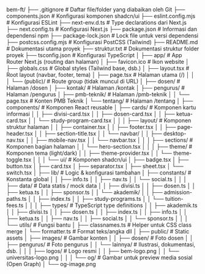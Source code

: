 bem-ft/
├── .gitignore                      # Daftar file/folder yang diabaikan oleh Git
├── components.json                 # Konfigurasi komponen shadcn/ui
├── eslint.config.mjs              # Konfigurasi ESLint
├── next-env.d.ts                  # Type declarations dari Next.js
├── next.config.ts                 # Konfigurasi Next.js
├── package.json                   # Informasi dan dependensi npm
├── package-lock.json              # Lock file untuk versi dependensi
├── postcss.config.mjs             # Konfigurasi PostCSS (Tailwind)
├── README.md                      # Dokumentasi utama proyek
├── struktur.txt                   # Dokumentasi struktur folder proyek
├── tsconfig.json                  # Konfigurasi TypeScript
│
├── app/                           # App Router Next.js (routing dan halaman)
│   ├── favicon.ico                # Ikon website
│   ├── globals.css                # Global styles (Tailwind base, dsb.)
│   ├── layout.tsx                 # Root layout (navbar, footer, tema)
│   ├── page.tsx                   # Halaman utama (/)
│   │
│   └── (public)/                  # Route group (tidak muncul di URL)
│       ├── dosen/                 # Halaman /dosen
│       ├── kontak/                # Halaman /kontak
│       ├── pengurus/              # Halaman /pengurus
│       ├── pmb-teknik/            # Halaman /pmb-teknik
│       │   └── page.tsx           # Konten PMB Teknik
│       └── tentang/               # Halaman /tentang
│
├── components/                    # Komponen React reusable
│   ├── cards/                     # Komponen kartu informasi
│   │   ├── divisi-card.tsx
│   │   ├── dosen-card.tsx
│   │   ├── ketua-card.tsx
│   │   └── study-program-card.tsx
│   │
│   ├── layout/                    # Komponen struktur halaman
│   │   ├── container.tsx
│   │   ├── footer.tsx
│   │   ├── page-header.tsx
│   │   ├── section-title.tsx
│   │   └── navbar/
│   │       ├── desktop-nav.tsx
│   │       ├── mobile-nav.tsx
│   │       └── navbar.tsx
│   │
│   ├── sections/                  # Komponen bagian halaman
│   │   └── hero-section.tsx
│   │
│   ├── theme/                     # Komponen tema (light/dark)
│   │   ├── theme-provider.tsx
│   │   └── theme-toggle.tsx
│   │
│   └── ui/                        # Komponen shadcn/ui
│       ├── badge.tsx
│       ├── button.tsx
│       ├── card.tsx
│       ├── separator.tsx
│       ├── sheet.tsx
│       └── switch.tsx
│
├── lib/                           # Logic & konfigurasi tambahan
│   ├── constants/                 # Konstanta global
│   │   ├── info.ts
│   │   ├── nav.ts
│   │   └── social.ts
│   │
│   ├── data/                      # Data statis / mock data
│   │   ├── divisi.ts
│   │   ├── dosen.ts
│   │   ├── ketua.ts
│   │   ├── sponsor.ts
│   │   └── akademik/
│   │       ├── admission-paths.ts
│   │       ├── index.ts
│   │       ├── study-programs.ts
│   │       └── tuition-fees.ts
│   │
│   ├── types/                     # TypeScript type definitions
│   │   ├── akademik.ts
│   │   ├── divisi.ts
│   │   ├── dosen.ts
│   │   ├── index.ts
│   │   ├── info.ts
│   │   ├── ketua.ts
│   │   ├── nav.ts
│   │   ├── social.ts
│   │   └── sponsor.ts
│   │
│   └── utils/                     # Fungsi bantu
│       ├── classnames.ts         # Helper untuk CSS class merge
│       └── formatter.ts          # Format teks/angka dll
│
├── public/                        # Static assets
│   ├── images/                    # Gambar konten
│   │   ├── dosen/                 # Foto dosen
│   │   ├── pengurus/              # Foto pengurus
│   │   └── lainnya/               # Ilustrasi, dokumentasi, dsb.
│   │
│   ├── logos/                     # Logo resmi
│   │   ├── bem-logo.png
│   │   └── universitas-logo.png
│   │
│   └── og/                        # Gambar untuk preview media sosial (Open Graph)
│       └── og-image.png
